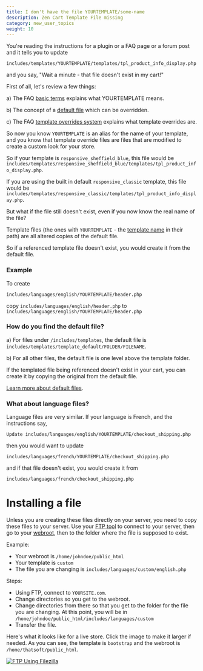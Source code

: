 ```yaml
---
title: I don't have the file YOURTEMPLATE/some-name
description: Zen Cart Template File missing 
category: new_user_topics
weight: 10
---
```


You're reading the instructions for a plugin or a FAQ page or a forum post
and it tells you to update 

```
includes/templates/YOURTEMPLATE/templates/tpl_product_info_display.php
```

and you say, "Wait a minute - that file doesn't exist in my cart!" 

First of all, let's review a few things: 

a) The FAQ [basic terms](/user/first_steps/basic_terms/) explains what YOURTEMPLATE means. 

b) The concept of a [default file](/user/first_steps/overrides/) which can be overridden. 

c) The FAQ [template overrides system](/user/template/template_overrides/) explains what template overrides are.


So now you know `YOURTEMPLATE` is an alias for the name of your template,
and you know that template override files are files that are modified 
to create a custom look for your store. 

So if your template is `responsive_sheffield_blue`, this file would be 
`includes/templates/responsive_sheffield_blue/templates/tpl_product_info_display.php`. 

If you are using the built in default `responsive_classic` template, 
this file would be `includes/templates/responsive_classic/templates/tpl_product_info_display.php`. 

But what if the file still doesn't exist, even if you now know the real 
name of the file? 

Template files (the ones with `YOURTEMPLATE` - the [template name](/user/first_steps/basic_terms/#yourtemplate) in their path) are all
altered copies of the default file.

So if a referenced template file doesn't exist, you would create it from the default file.  

### Example
To create

```
includes/languages/english/YOURTEMPLATE/header.php
```

copy
`includes/languages/english/header.php` to `includes/languages/english/YOURTEMPLATE/header.php`

### How do you find the default file? 

a) For files under `/includes/templates`, the default file is `includes/templates/template_default/FOLDER/FILENAME`. 

b) For all other files, the default file is one level above the template folder. 

If the templated file being referenced doesn't exist in your cart, you can 
create it by copying the original from the default file. 

[Learn more about default files](/user/first_steps/overrides/#default-files).

### What about language files? 

Language files are very similar.  If your language is French, and the instructions say, 

```
Update includes/languages/english/YOURTEMPLATE/checkout_shipping.php
```

then you would want to update 

```
includes/languages/french/YOURTEMPLATE/checkout_shipping.php
```

and if that file doesn't exist, you would create it from 

```
includes/languages/french/checkout_shipping.php
```

# Installing a file

Unless you are creating these files directly on your server, 
you need to copy these files to your server.  Use your 
[FTP tool](/user/first_steps/useful_tools/#ftp-tools) to connect to your server, then go to your [webroot](/user/first_steps/how_do_i_install#what-is-my-webroot),
then to the folder where the file is supposed to exist. 

Example: 

- Your webroot is `/home/johndoe/public_html`
- Your template is `custom`
- The file you are changing is `includes/languages/custom/english.php`

Steps: 

- Using FTP, connect to `YOURSITE.com`.  
- Change directories so you get to the webroot.  
- Change directories from there so that you get to the folder for the file you are changing.  At this point, you will be in `/home/johndoe/public_html/includes/languages/custom`
- Transfer the file.

Here's what it looks like for a live store.  Click the image to make it larger if needed.  As you can see, the template is `bootstrap` and the webroot is `/home/thatsoft/public_html`.

<a href="/images/ftp_using_filezilla.png">
<img src="/images/ftp_using_filezilla.png" alt="FTP Using Filezilla" />
</a>

